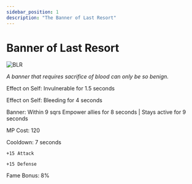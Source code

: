 ```yaml
---
sidebar_position: 1
description: "The Banner of Last Resort"
---
```


# Banner of Last Resort

![BLR](https://vwiki.valorserver.com/api/item/picture/banner%20of%20last%20resort)

<i>A banner that requires sacrifice of blood can only be so benign.</i>

Effect on Self: Invulnerable for 1.5 seconds

Effect on Self: Bleeding for 4 seconds

Banner: Within 9 sqrs Empower allies for 8 seconds | Stays active for 9 seconds

MP Cost: 120

Cooldown: 7 seconds

    +15 Attack
    
    +15 Defense

Fame Bonus: 8%
